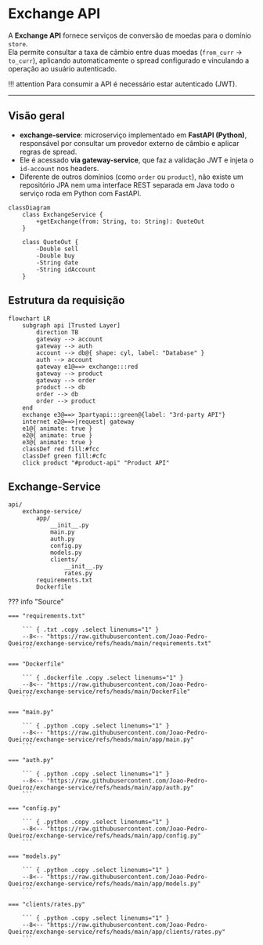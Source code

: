 # Exchange API

A **Exchange API** fornece serviços de conversão de moedas para o domínio `store`.  
Ela permite consultar a taxa de câmbio entre duas moedas (`from_curr` → `to_curr`), aplicando automaticamente o spread configurado e vinculando a operação ao usuário autenticado.

!!! attention
    Para consumir a API é necessário estar autenticado (JWT).

---

## Visão geral

- **exchange-service**: microserviço implementado em **FastAPI (Python)**, responsável por consultar um provedor externo de câmbio e aplicar regras de spread.  
- Ele é acessado **via gateway-service**, que faz a validação JWT e injeta o `id-account` nos headers.  
- Diferente de outros domínios (como `order` ou `product`), não existe um repositório JPA nem uma interface REST separada em Java todo o serviço roda em Python com FastAPI.

``` mermaid
classDiagram
    class ExchangeService {
        +getExchange(from: String, to: String): QuoteOut
    }

    class QuoteOut {
        -Double sell
        -Double buy
        -String date
        -String idAccount
    }
```

## Estrutura da requisição

``` mermaid
flowchart LR
    subgraph api [Trusted Layer]
        direction TB
        gateway --> account
        gateway --> auth
        account --> db@{ shape: cyl, label: "Database" }
        auth --> account
        gateway e1@==> exchange:::red
        gateway --> product
        gateway --> order
        product --> db
        order --> db
        order --> product
    end
    exchange e3@==> 3partyapi:::green@{label: "3rd-party API"}
    internet e2@==>|request| gateway
    e1@{ animate: true }
    e2@{ animate: true }
    e3@{ animate: true }
    classDef red fill:#fcc
    classDef green fill:#cfc
    click product "#product-api" "Product API"
```

## Exchange-Service

``` tree
api/
    exchange-service/
        app/
            __init__.py
            main.py
            auth.py
            config.py
            models.py
            clients/
                __init__.py
                rates.py
        requirements.txt
        Dockerfile
```

??? info "Source"

    === "requirements.txt"

        ``` { .txt .copy .select linenums="1" }
        --8<-- "https://raw.githubusercontent.com/Joao-Pedro-Queiroz/exchange-service/refs/heads/main/requirements.txt"
        ```

    === "Dockerfile"

        ``` { .dockerfile .copy .select linenums="1" }
        --8<-- "https://raw.githubusercontent.com/Joao-Pedro-Queiroz/exchange-service/refs/heads/main/DockerFile"
        ```

    === "main.py"

        ``` { .python .copy .select linenums="1" }
        --8<-- "https://raw.githubusercontent.com/Joao-Pedro-Queiroz/exchange-service/refs/heads/main/app/main.py"
        ```

    === "auth.py"

        ``` { .python .copy .select linenums="1" }
        --8<-- "https://raw.githubusercontent.com/Joao-Pedro-Queiroz/exchange-service/refs/heads/main/app/auth.py"
        ```

    === "config.py"

        ``` { .python .copy .select linenums="1" }
        --8<-- "https://raw.githubusercontent.com/Joao-Pedro-Queiroz/exchange-service/refs/heads/main/app/config.py"
        ```

    === "models.py"

        ``` { .python .copy .select linenums="1" }
        --8<-- "https://raw.githubusercontent.com/Joao-Pedro-Queiroz/exchange-service/refs/heads/main/app/models.py"
        ```

    === "clients/rates.py"

        ``` { .python .copy .select linenums="1" }
        --8<-- "https://raw.githubusercontent.com/Joao-Pedro-Queiroz/exchange-service/refs/heads/main/app/clients/rates.py"
        ```